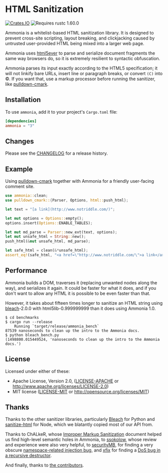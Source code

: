 HTML Sanitization
=================

[![Crates.IO](https://img.shields.io/crates/v/ammonia.svg)](https://crates.rs/crates/ammonia)
![Requires rustc 1.60.0](https://img.shields.io/badge/rustc-1.63.0+-green.svg)

Ammonia is a whitelist-based HTML sanitization library. It is designed to
prevent cross-site scripting, layout breaking, and clickjacking caused
by untrusted user-provided HTML being mixed into a larger web page.

Ammonia uses [html5ever] to parse and serialize document fragments the same way browsers do,
so it is extremely resilient to syntactic obfuscation.

Ammonia parses its input exactly according to the HTML5 specification;
it will not linkify bare URLs, insert line or paragraph breaks, or convert `(C)` into &copy;.
If you want that, use a markup processor before running the sanitizer, like [pulldown-cmark].

[html5ever]: https://github.com/servo/html5ever "The HTML parser in Servo"
[pulldown-cmark]: https://github.com/google/pulldown-cmark


Installation
-----------

To use `ammonia`, add it to your project's `Cargo.toml` file:

```toml
[dependencies]
ammonia = "3"
```


Changes
-----------
Please see the [CHANGELOG](CHANGELOG.md) for a release history.


Example
-------

Using [pulldown-cmark] together with Ammonia for a friendly user-facing comment
site.

```rust
use ammonia::clean;
use pulldown_cmark::{Parser, Options, html::push_html};

let text = "[a link](http://www.notriddle.com/)";

let mut options = Options::empty();
options.insert(Options::ENABLE_TABLES);

let mut md_parse = Parser::new_ext(text, options);
let mut unsafe_html = String::new();
push_html(&mut unsafe_html, md_parse);

let safe_html = clean(&*unsafe_html);
assert_eq!(safe_html, "<a href=\"http://www.notriddle.com/\">a link</a>");
```


Performance
-----------

Ammonia builds a DOM, traverses it (replacing unwanted nodes along the way),
and serializes it again. It could be faster for what it does, and if you don't
want to allow any HTML it is possible to be even faster than that.

However, it takes about fifteen times longer to sanitize an HTML string using
[bleach]-2.0.0 with html5lib-0.999999999 than it does using Ammonia 1.0.

    $ cd benchmarks
    $ cargo run --release
        Running `target/release/ammonia_bench`
    87539 nanoseconds to clean up the intro to the Ammonia docs.
    $ python bleach_bench.py
    (1498800.015449524, 'nanoseconds to clean up the intro to the Ammonia docs.')


License
------

Licensed under either of these:

 * Apache License, Version 2.0, ([LICENSE-APACHE](LICENSE-APACHE) or
   http://www.apache.org/licenses/LICENSE-2.0)
 * MIT license ([LICENSE-MIT](LICENSE-MIT) or
   http://opensource.org/licenses/MIT)


Thanks
------

Thanks to the other sanitizer libraries, particularly [Bleach] for Python and [sanitize-html] for Node,
which we blatantly copied most of our API from.

Thanks to ChALkeR, whose [Improper Markup Sanitization] document helped us find high-level semantic holes in Ammonia,
to [ssokolow](https://github.com/ssokolow), whose review and experience were also very helpful, to [securityMB](https://github.com/securityMB),
for finding a very obscure [namespace-related injection bug](https://github.com/rust-ammonia/ammonia/pull/142), and [xfix](https://github.com/xfix) for finding a [DoS bug in a recursive destructor](https://github.com/rust-ammonia/ammonia/pull/113).

And finally, thanks to [the contributors].


[sanitize-html]: https://www.npmjs.com/package/sanitize-html
[Bleach]: https://bleach.readthedocs.io/
[Improper Markup Sanitization]: https://github.com/ChALkeR/notes/blob/master/Improper-markup-sanitization.md
[the contributors]: https://github.com/notriddle/ammonia/graphs/contributors

